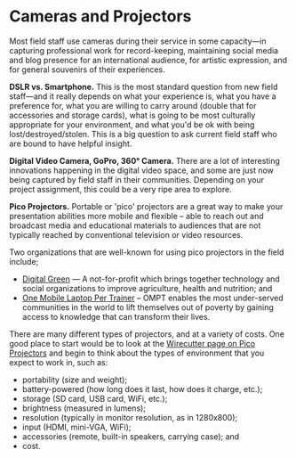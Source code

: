 # Cameras and Projectors

Most field staff use cameras during their service in some capacity—in capturing professional work for record-keeping, maintaining social media and blog presence for an international audience, for artistic expression, and for general souvenirs of their experiences.

**DSLR vs. Smartphone.** This is the most standard question from new field staff—and it really depends on what your experience is, what you have a preference for, what you are willing to carry around (double that for accessories and storage cards), what is going to be most culturally appropriate for your environment, and what you'd be ok with being lost/destroyed/stolen. This is a big question to ask current field staff who are bound to have helpful insight.

**Digital Video Camera, GoPro, 360° Camera.** There are a lot of interesting innovations happening in the digital video space, and some are just now being captured by field staff in their communities. Depending on your project assignment, this could be a very ripe area to explore.

**Pico Projectors.** Portable or 'pico' projectors are a great way to make your presentation abilities more mobile and flexible – able to reach out and broadcast media and educational materials to audiences that are not typically reached by conventional television or video resources.

Two organizations that are well-known for using pico projectors in the field include;

- [Digital Green](https://www.digitalgreen.org/) — A not-for-profit which brings together technology and social organizations to improve agriculture, health and nutrition; and
- [One Mobile Laptop Per Trainer](http://www.ompt.org/) – OMPT enables the most under-served communities in the world to lift themselves out of poverty by gaining access to knowledge that can transform their lives.

There are many different types of projectors, and at a variety of costs. One good place to start would be to look at the [Wirecutter page on Pico Projectors](http://thewirecutter.com/reviews/the-best-pico-projector/) and begin to think about the types of environment that you expect to work in, such as:

- portability (size and weight);
- battery-powered (how long does it last, how does it charge, etc.);
- storage (SD card, USB card, WiFi, etc.);
- brightness (measured in lumens);
- resolution (typically in monitor resolution, as in 1280x800);
- input (HDMI, mini-VGA, WiFi);
- accessories (remote, built-in speakers, carrying case); and
- cost.